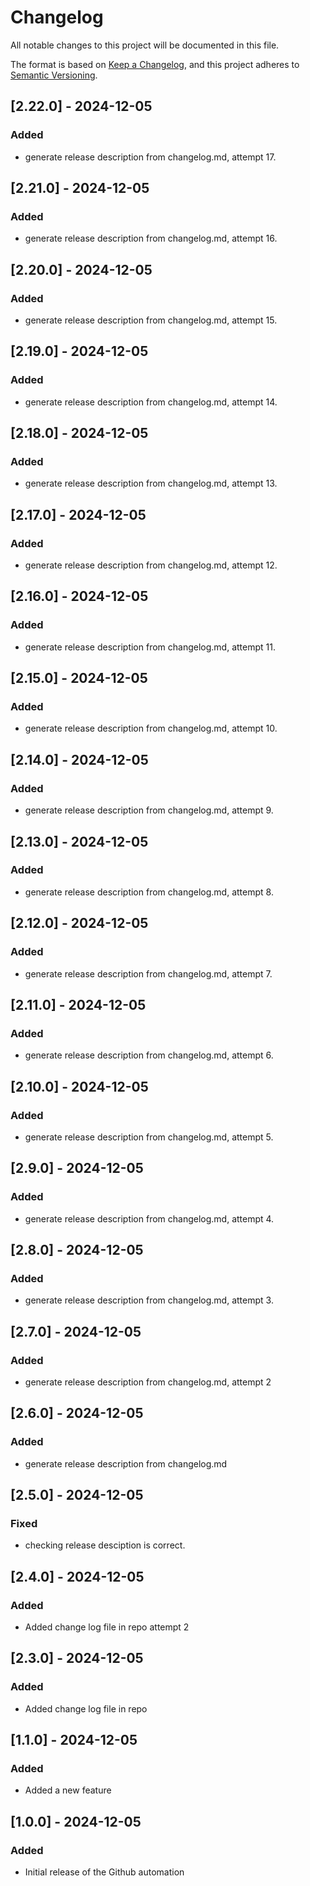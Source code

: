 # Changelog

All notable changes to this project will be documented in this file.

The format is based on [Keep a Changelog](https://keepachangelog.com/en/1.0.0/),
and this project adheres to [Semantic Versioning](https://semver.org/spec/v2.0.0.html).

## [2.22.0] - 2024-12-05

### Added

- generate release description from changelog.md,  attempt 17.

## [2.21.0] - 2024-12-05

### Added

- generate release description from changelog.md,  attempt 16.

## [2.20.0] - 2024-12-05

### Added

- generate release description from changelog.md,  attempt 15.

## [2.19.0] - 2024-12-05

### Added

- generate release description from changelog.md,  attempt 14.

## [2.18.0] - 2024-12-05

### Added

- generate release description from changelog.md,  attempt 13.

## [2.17.0] - 2024-12-05

### Added

- generate release description from changelog.md,  attempt 12.

## [2.16.0] - 2024-12-05

### Added

- generate release description from changelog.md,  attempt 11.

## [2.15.0] - 2024-12-05

### Added

- generate release description from changelog.md,  attempt 10.

## [2.14.0] - 2024-12-05

### Added

- generate release description from changelog.md,  attempt 9.

## [2.13.0] - 2024-12-05

### Added

- generate release description from changelog.md,  attempt 8.

## [2.12.0] - 2024-12-05

### Added

- generate release description from changelog.md,  attempt 7.

## [2.11.0] - 2024-12-05

### Added

- generate release description from changelog.md,  attempt 6.

## [2.10.0] - 2024-12-05

### Added

- generate release description from changelog.md,  attempt 5.

## [2.9.0] - 2024-12-05

### Added

- generate release description from changelog.md,  attempt 4.

## [2.8.0] - 2024-12-05

### Added

- generate release description from changelog.md,  attempt 3.

## [2.7.0] - 2024-12-05

### Added

- generate release description from changelog.md,  attempt 2

## [2.6.0] - 2024-12-05

### Added

- generate release description from changelog.md

## [2.5.0] - 2024-12-05

### Fixed

- checking release desciption is correct.

## [2.4.0] - 2024-12-05

### Added

- Added change log file in repo attempt 2

## [2.3.0] - 2024-12-05

### Added

- Added change log file in repo

## [1.1.0] - 2024-12-05

### Added

- Added a new feature

## [1.0.0] - 2024-12-05

### Added

- Initial release of the Github automation